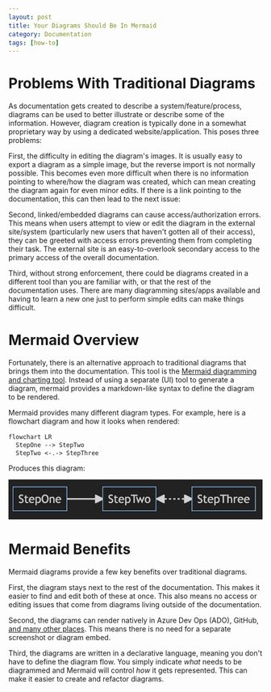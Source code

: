 ```yaml
---
layout: post
title: Your Diagrams Should Be In Mermaid
category: Documentation
tags: [how-to]
---
```


# Problems With Traditional Diagrams

As documentation gets created to describe a system/feature/process, diagrams can be used to better illustrate or describe some of the information. However, diagram creation is typically done in a somewhat proprietary way by using a dedicated website/application. This poses three problems:

First, the difficulty in editing the diagram's images. It is usually easy to export a diagram as a simple image, but the reverse import is not normally possible. This becomes even more difficult when there is no information pointing to where/how the diagram was created, which can mean creating the diagram again for even minor edits. If there is a link pointing to the documentation, this can then lead to the next issue:

Second, linked/embedded diagrams can cause access/authorization errors. This means when users attempt to view or edit the diagram in the external site/system (particularly new users that haven't gotten all of their access), they can be greeted with access errors preventing them from completing their task. The external site is an easy-to-overlook secondary access to the primary access of the overall documentation.

Third, without strong enforcement, there could be diagrams created in a different tool than you are familiar with, or that the rest of the documentation uses. There are many diagramming sites/apps available and having to learn a new one just to perform simple edits can make things difficult.

# Mermaid Overview

Fortunately, there is an alternative approach to traditional diagrams that brings them into the documentation. This tool is the [Mermaid diagramming and charting tool](https://mermaid.js.org/). Instead of using a separate (UI) tool to generate a diagram, mermaid provides a markdown-like syntax to define the diagram to be rendered.

Mermaid provides many different diagram types. For example, here is a flowchart diagram and how it looks when rendered:

```mermaid
flowchart LR
  StepOne --> StepTwo
  StepTwo <-.-> StepThree
```

Produces this diagram:

![mermaid simple diagram](/assets/images/mermaid-simple-diagram.png)

# Mermaid Benefits

Mermaid diagrams provide a few key benefits over traditional diagrams.

First, the diagram stays next to the rest of the documentation. This makes it easier to find and edit both of these at once. This also means no access or editing issues that come from diagrams living outside of the documentation.

Second, the diagrams can render natively in Azure Dev Ops (ADO), GitHub, [and many other places](https://mermaid.js.org/ecosystem/integrations.html). This means there is no need for a separate screenshot or diagram embed.

Third, the diagrams are written in a declarative language, meaning you don't have to define the diagram flow. You simply indicate _what_ needs to be diagrammed and Mermaid will control _how_ it gets represented. This can make it easier to create and refactor diagrams.
